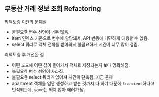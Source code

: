 ## 부동산 거래 정보 조회 Refactoring

리팩토링 이전의 문제점
* 불필요한 변수 선언이 너무 많음.
* item 인덱스 기준으로 변수에 할당돼서, API 변동에 기민하게 대응할 수 없음.
* select 쿼리로 객체 전체를 받아와서 불필요하게 시간이 너무 많이 걸림.

리팩토링 후 개선된 점
* 어떤 노드에 어떤 값이 들어가서 객체로 저장되는지 보다 명확해짐.
* 불필요한 변수 선언이 사라짐.
* 불필요한 select 쿼리가 없어져 시간이 단축됨. 
지금 문제
* apartment 객체를 일단 생성하고 받는 것까지 다 하기 때문에 `transient`하다고 인식되는데, save는 되지 않아 에러가 남.
